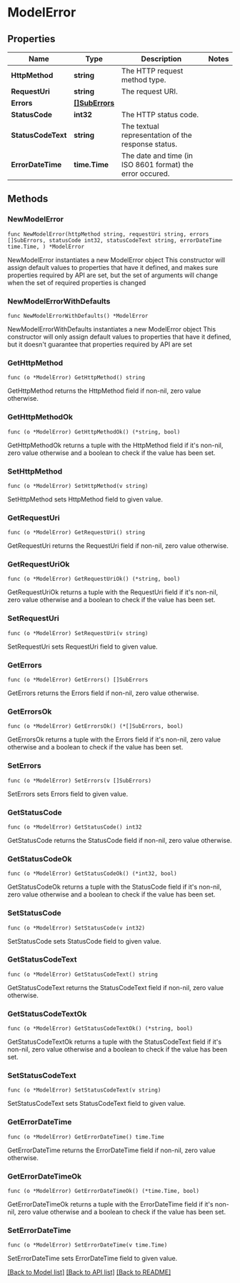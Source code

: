 # ModelError

## Properties

Name | Type | Description | Notes
------------ | ------------- | ------------- | -------------
**HttpMethod** | **string** | The HTTP request method type. | 
**RequestUri** | **string** | The request URI. | 
**Errors** | [**[]SubErrors**](SubErrors.md) |  | 
**StatusCode** | **int32** | The HTTP status code. | 
**StatusCodeText** | **string** | The textual representation of the response status. | 
**ErrorDateTime** | **time.Time** | The date and time (in ISO 8601 format) the error occured. | 

## Methods

### NewModelError

`func NewModelError(httpMethod string, requestUri string, errors []SubErrors, statusCode int32, statusCodeText string, errorDateTime time.Time, ) *ModelError`

NewModelError instantiates a new ModelError object
This constructor will assign default values to properties that have it defined,
and makes sure properties required by API are set, but the set of arguments
will change when the set of required properties is changed

### NewModelErrorWithDefaults

`func NewModelErrorWithDefaults() *ModelError`

NewModelErrorWithDefaults instantiates a new ModelError object
This constructor will only assign default values to properties that have it defined,
but it doesn't guarantee that properties required by API are set

### GetHttpMethod

`func (o *ModelError) GetHttpMethod() string`

GetHttpMethod returns the HttpMethod field if non-nil, zero value otherwise.

### GetHttpMethodOk

`func (o *ModelError) GetHttpMethodOk() (*string, bool)`

GetHttpMethodOk returns a tuple with the HttpMethod field if it's non-nil, zero value otherwise
and a boolean to check if the value has been set.

### SetHttpMethod

`func (o *ModelError) SetHttpMethod(v string)`

SetHttpMethod sets HttpMethod field to given value.


### GetRequestUri

`func (o *ModelError) GetRequestUri() string`

GetRequestUri returns the RequestUri field if non-nil, zero value otherwise.

### GetRequestUriOk

`func (o *ModelError) GetRequestUriOk() (*string, bool)`

GetRequestUriOk returns a tuple with the RequestUri field if it's non-nil, zero value otherwise
and a boolean to check if the value has been set.

### SetRequestUri

`func (o *ModelError) SetRequestUri(v string)`

SetRequestUri sets RequestUri field to given value.


### GetErrors

`func (o *ModelError) GetErrors() []SubErrors`

GetErrors returns the Errors field if non-nil, zero value otherwise.

### GetErrorsOk

`func (o *ModelError) GetErrorsOk() (*[]SubErrors, bool)`

GetErrorsOk returns a tuple with the Errors field if it's non-nil, zero value otherwise
and a boolean to check if the value has been set.

### SetErrors

`func (o *ModelError) SetErrors(v []SubErrors)`

SetErrors sets Errors field to given value.


### GetStatusCode

`func (o *ModelError) GetStatusCode() int32`

GetStatusCode returns the StatusCode field if non-nil, zero value otherwise.

### GetStatusCodeOk

`func (o *ModelError) GetStatusCodeOk() (*int32, bool)`

GetStatusCodeOk returns a tuple with the StatusCode field if it's non-nil, zero value otherwise
and a boolean to check if the value has been set.

### SetStatusCode

`func (o *ModelError) SetStatusCode(v int32)`

SetStatusCode sets StatusCode field to given value.


### GetStatusCodeText

`func (o *ModelError) GetStatusCodeText() string`

GetStatusCodeText returns the StatusCodeText field if non-nil, zero value otherwise.

### GetStatusCodeTextOk

`func (o *ModelError) GetStatusCodeTextOk() (*string, bool)`

GetStatusCodeTextOk returns a tuple with the StatusCodeText field if it's non-nil, zero value otherwise
and a boolean to check if the value has been set.

### SetStatusCodeText

`func (o *ModelError) SetStatusCodeText(v string)`

SetStatusCodeText sets StatusCodeText field to given value.


### GetErrorDateTime

`func (o *ModelError) GetErrorDateTime() time.Time`

GetErrorDateTime returns the ErrorDateTime field if non-nil, zero value otherwise.

### GetErrorDateTimeOk

`func (o *ModelError) GetErrorDateTimeOk() (*time.Time, bool)`

GetErrorDateTimeOk returns a tuple with the ErrorDateTime field if it's non-nil, zero value otherwise
and a boolean to check if the value has been set.

### SetErrorDateTime

`func (o *ModelError) SetErrorDateTime(v time.Time)`

SetErrorDateTime sets ErrorDateTime field to given value.



[[Back to Model list]](../README.md#documentation-for-models) [[Back to API list]](../README.md#documentation-for-api-endpoints) [[Back to README]](../README.md)


